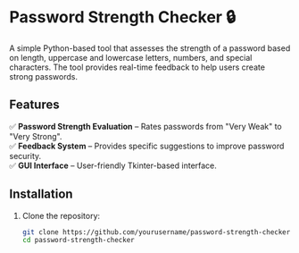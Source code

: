 # Password Strength Checker 🔒  

A simple Python-based tool that assesses the strength of a password based on length, uppercase and lowercase letters, numbers, and special characters. The tool provides real-time feedback to help users create strong passwords.  

## Features  
✅ **Password Strength Evaluation** – Rates passwords from "Very Weak" to "Very Strong".  
✅ **Feedback System** – Provides specific suggestions to improve password security.  
✅ **GUI Interface** – User-friendly Tkinter-based interface.  

## Installation  
1. Clone the repository:  
   ```bash
   git clone https://github.com/yourusername/password-strength-checker.git
   cd password-strength-checker

